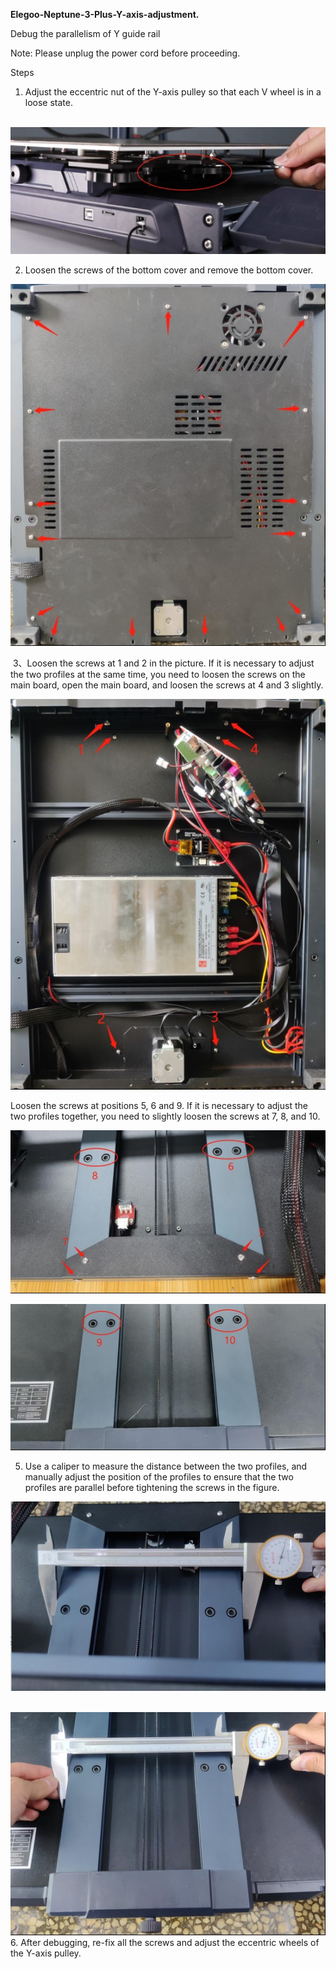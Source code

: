 **Elegoo-Neptune-3-Plus-Y-axis-adjustment.**



Debug the parallelism of Y guide rail

Note: Please unplug the power cord before proceeding.

Steps

1. Adjust the eccentric nut of the Y-axis pulley so that each V wheel is in a loose state.


 ![](./Resources-Graphic/p1.jpg)


2. Loosen the screws of the bottom cover and remove the bottom cover.

 ![](./Resources-Graphic/p2.jpg)

​	3、Loosen the screws at 1 and 2 in the picture. If it is necessary to adjust the two profiles at the same time, you need to loosen the screws on the main board, open the main board, and loosen the screws at 4 and 3 slightly.

![](./Resources-Graphic/p3.jpg)

 Loosen the screws at positions 5, 6 and 9. If it is necessary to adjust the two profiles together, you need to slightly loosen the screws at 7, 8, and 10.

 ![](./Resources-Graphic/p4.jpg)

 ![](./Resources-Graphic/p5.jpg)

5. Use a caliper to measure the distance between the two profiles, and manually adjust the position of the profiles to ensure that the two profiles are parallel before tightening the screws in the figure.

 ![](./Resources-Graphic/p6.jpg)


 ![](./Resources-Graphic/p7.jpg)
6. After debugging, re-fix all the screws and adjust the eccentric wheels of the Y-axis pulley.